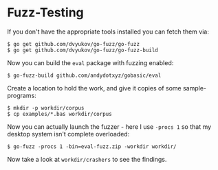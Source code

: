 # Fuzz-Testing

If you don't have the appropriate tools installed you can fetch them via:

    $ go get github.com/dvyukov/go-fuzz/go-fuzz
    $ go get github.com/dvyukov/go-fuzz/go-fuzz-build

Now you can build the `eval` package with fuzzing enabled:

    $ go-fuzz-build github.com/andydotxyz/gobasic/eval

Create a location to hold the work, and give it copies of some sample-programs:

    $ mkdir -p workdir/corpus
    $ cp examples/*.bas workdir/corpus

Now you can actually launch the fuzzer - here I use `-procs 1` so that
my desktop system isn't complete overloaded:

    $ go-fuzz -procs 1 -bin=eval-fuzz.zip -workdir workdir/

Now take a look at `workdir/crashers` to see the findings.
